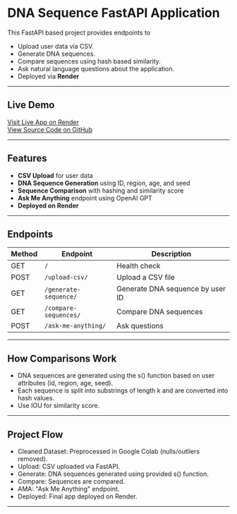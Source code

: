 #  DNA Sequence FastAPI Application

This FastAPI based project provides endpoints to
- Upload user data via CSV.
- Generate DNA sequences.
- Compare sequences using hash based similarity.
- Ask natural language questions about the application.
- Deployed via **Render**

---

## Live Demo

[Visit Live App on Render](https://dna-api-x8iv.onrender.com)  
[View Source Code on GitHub](https://github.com/azal17/dna_api)

---

##  Features

- **CSV Upload** for user data
- **DNA Sequence Generation** using ID, region, age, and seed
- **Sequence Comparison** with hashing and similarity score
- **Ask Me Anything** endpoint using OpenAI GPT
- **Deployed on Render**

---

## Endpoints

| Method | Endpoint                  | Description                             |
|--------|---------------------------|-----------------------------------------|
| GET    | `/`                       | Health check                            |
| POST   | `/upload-csv/`           | Upload a CSV file                       |
| GET    | `/generate-sequence/`    | Generate DNA sequence by user ID       |
| GET    | `/compare-sequences/`    | Compare DNA sequences      |
| POST   | `/ask-me-anything/`      | Ask questions     |

---
##  How Comparisons Work

- DNA sequences are generated using the s() function based on user attributes (id, region, age, seed).
- Each sequence is split into substrings of length k and are converted into hash values.
- Use IOU for similarity score.

---

##  Project Flow
- Cleaned Dataset: Preprocessed in Google Colab (nulls/outliers removed).
- Upload: CSV uploaded via FastAPI.
- Generate: DNA sequences generated using provided s() function.
- Compare: Sequences are compared.
- AMA: "Ask Me Anything" endpoint.
- Deployed: Final app deployed on Render.

---


